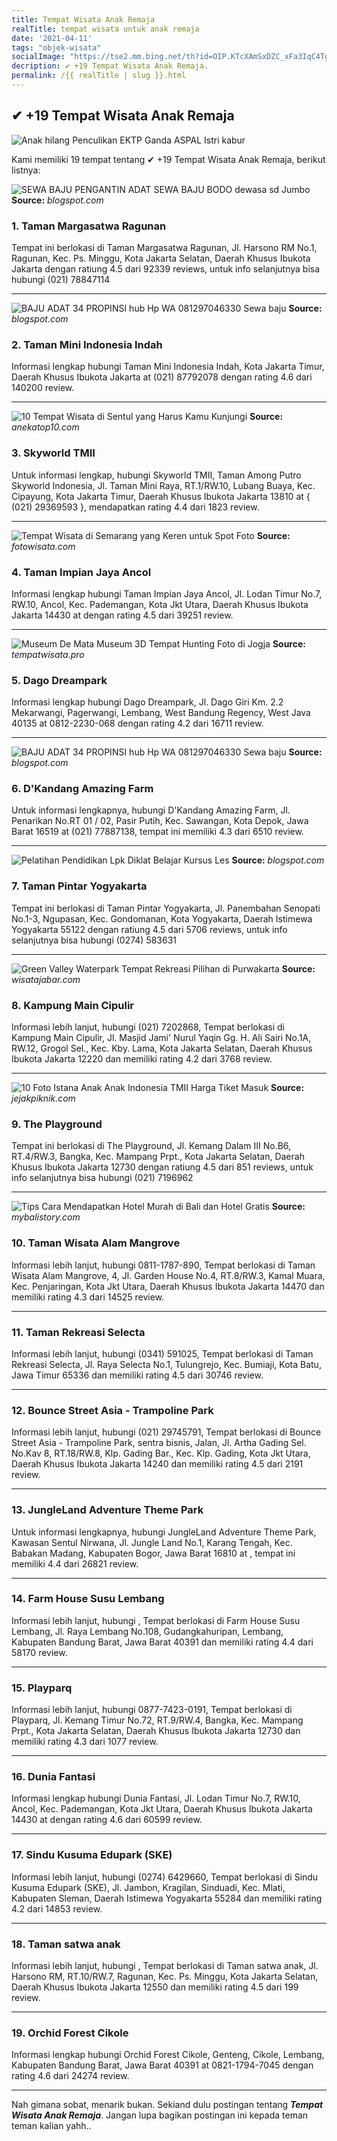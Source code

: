 ```yaml
---
title: Tempat Wisata Anak Remaja
realTitle: tempat wisata untuk anak remaja
date: '2021-04-11'
tags: "objek-wisata"
socialImage: "https://tse2.mm.bing.net/th?id=OIP.KTcXAmSxDZC_xFa3IqC4TgHaHT&amp;pid=15.1"
decription: ✔ +19 Tempat Wisata Anak Remaja.
permalink: /{{ realTitle | slug }}.html
---
```


## ✔ +19 Tempat Wisata Anak Remaja

![Anak hilang Penculikan EKTP Ganda  ASPAL Istri kabur ](https://4.bp.blogspot.com/-8Cx5RI81WWc/V_pYZLKLIzI/AAAAAAAAANE/hAa4Hlq5jvA5qiRkQE9sEBAIVfSdwRL-wCLcB/s640/nanaaaa.jpg)



Kami memiliki 19 tempat tentang ✔ +19 Tempat Wisata Anak Remaja, berikut listnya:



![SEWA BAJU PENGANTIN ADAT SEWA BAJU BODO dewasa sd Jumbo ](https://tse2.mm.bing.net/th?id=OIP.RJcAR4rw6LeYSJGaYODllwHaD4&amp;pid=15.1)
**Source:** _blogspot.com_


### 1. Taman Margasatwa Ragunan



Tempat ini berlokasi di Taman Margasatwa Ragunan, Jl. Harsono RM No.1, Ragunan, Kec. Ps. Minggu, Kota Jakarta Selatan, Daerah Khusus Ibukota Jakarta dengan ratiung 4.5 dari 92339 reviews, untuk info selanjutnya bisa hubungi (021) 78847114

---


![BAJU ADAT 34 PROPINSI hub Hp  WA 081297046330 Sewa baju ](https://tse3.mm.bing.net/th?id=OIP.hSkyHoY1SK8yW6jU20H6qQHaJQ&amp;pid=15.1)
**Source:** _blogspot.com_


### 2. Taman Mini Indonesia Indah



Informasi lengkap hubungi Taman Mini Indonesia Indah, Kota Jakarta Timur, Daerah Khusus Ibukota Jakarta at (021) 87792078 dengan rating 4.6 dari 140200 review.

---


![10 Tempat Wisata di Sentul yang Harus Kamu Kunjungi ](https://tse3.mm.bing.net/th?id=OIP.SBlW6uEGoY5QF7WCyNQHOQHaFj&amp;pid=15.1)
**Source:** _anekatop10.com_


### 3. Skyworld TMII



Untuk informasi lengkap, hubungi Skyworld TMII, Taman Among Putro Skyworld Indonesia, Jl. Taman Mini Raya, RT.1/RW.10, Lubang Buaya, Kec. Cipayung, Kota Jakarta Timur, Daerah Khusus Ibukota Jakarta 13810 at { (021) 29369593 }, mendapatkan rating 4.4 dari 1823 review.

---


![Tempat Wisata di Semarang yang Keren untuk Spot Foto ](https://tse3.mm.bing.net/th?id=OIP.Go0Ahna-1k-FY_y87g9ICgHaDj&amp;pid=15.1)
**Source:** _fotowisata.com_


### 4. Taman Impian Jaya Ancol



Informasi lengkap hubungi Taman Impian Jaya Ancol, Jl. Lodan Timur No.7, RW.10, Ancol, Kec. Pademangan, Kota Jkt Utara, Daerah Khusus Ibukota Jakarta 14430 at  dengan rating 4.5 dari 39251 review.

---


![Museum De Mata Museum 3D Tempat Hunting Foto di Jogja ](https://tse1.mm.bing.net/th?id=OIP.Ssz3tgdYcfw6FPmgJFWaWgHaFj&amp;pid=15.1)
**Source:** _tempatwisata.pro_


### 5. Dago Dreampark



Informasi lengkap hubungi Dago Dreampark, Jl. Dago Giri Km. 2.2 Mekarwangi, Pagerwangi, Lembang, West Bandung Regency, West Java 40135 at 0812-2230-068 dengan rating 4.2 dari 16711 review.

---


![BAJU ADAT 34 PROPINSI hub Hp  WA 081297046330 Sewa baju ](https://tse4.mm.bing.net/th?id=OIP._NOhHdiiTUw8OvvoTHUjcQHaHa&amp;pid=15.1)
**Source:** _blogspot.com_


### 6. D&#039;Kandang Amazing Farm



Untuk informasi lengkapnya, hubungi D&#039;Kandang Amazing Farm, Jl. Penarikan No.RT 01 / 02, Pasir Putih, Kec. Sawangan, Kota Depok, Jawa Barat 16519 at (021) 77887138, tempat ini memiliki 4.3 dari 6510 review.

---


![Pelatihan Pendidikan Lpk Diklat Belajar Kursus Les ](https://tse3.mm.bing.net/th?id=OIP.JU2bJpyI7GlF_4qkuQi3ggHaNG&amp;pid=15.1)
**Source:** _blogspot.com_


### 7. Taman Pintar Yogyakarta



Tempat ini berlokasi di Taman Pintar Yogyakarta, Jl. Panembahan Senopati No.1-3, Ngupasan, Kec. Gondomanan, Kota Yogyakarta, Daerah Istimewa Yogyakarta 55122 dengan ratiung 4.5 dari 5706 reviews, untuk info selanjutnya bisa hubungi (0274) 583631

---


![Green Valley Waterpark Tempat Rekreasi Pilihan di Purwakarta](https://tse2.mm.bing.net/th?id=OIP.bFH61acIrAHrqKHU-NcP0AHaD4&amp;pid=15.1)
**Source:** _wisatajabar.com_


### 8. Kampung Main Cipulir



Informasi lebih lanjut, hubungi (021) 7202868, Tempat berlokasi di Kampung Main Cipulir, Jl. Masjid Jami&#039; Nurul Yaqin Gg. H. Ali Sairi No.1A, RW.12, Grogol Sel., Kec. Kby. Lama, Kota Jakarta Selatan, Daerah Khusus Ibukota Jakarta 12220 dan memiliki rating 4.2 dari 3768 review.

---


![10 Foto Istana Anak Anak Indonesia TMII Harga Tiket Masuk ](https://tse3.mm.bing.net/th?id=OIP.XjbV7InL5NeSNnIodacLhQHaEd&amp;pid=15.1)
**Source:** _jejakpiknik.com_


### 9. The Playground



Tempat ini berlokasi di The Playground, Jl. Kemang Dalam III No.B6, RT.4/RW.3, Bangka, Kec. Mampang Prpt., Kota Jakarta Selatan, Daerah Khusus Ibukota Jakarta 12730 dengan ratiung 4.5 dari 851 reviews, untuk info selanjutnya bisa hubungi (021) 7196962

---


![Tips Cara Mendapatkan Hotel Murah di Bali dan Hotel Gratis](https://tse2.mm.bing.net/th?id=OIP.UVspeKjx8ZFTCAU8Kks2wAHaIu&amp;pid=15.1)
**Source:** _mybalistory.com_


### 10. Taman Wisata Alam Mangrove



Informasi lebih lanjut, hubungi 0811-1787-890, Tempat berlokasi di Taman Wisata Alam Mangrove, 4, Jl. Garden House No.4, RT.8/RW.3, Kamal Muara, Kec. Penjaringan, Kota Jkt Utara, Daerah Khusus Ibukota Jakarta 14470 dan memiliki rating 4.3 dari 14525 review.

---


### 11. Taman Rekreasi Selecta



Informasi lebih lanjut, hubungi (0341) 591025, Tempat berlokasi di Taman Rekreasi Selecta, Jl. Raya Selecta No.1, Tulungrejo, Kec. Bumiaji, Kota Batu, Jawa Timur 65336 dan memiliki rating 4.5 dari 30746 review.

---


### 12. Bounce Street Asia - Trampoline Park



Informasi lebih lanjut, hubungi (021) 29745791, Tempat berlokasi di Bounce Street Asia - Trampoline Park, sentra bisnis, Jalan, Jl. Artha Gading Sel. No.Kav 8, RT.18/RW.8, Klp. Gading Bar., Kec. Klp. Gading, Kota Jkt Utara, Daerah Khusus Ibukota Jakarta 14240 dan memiliki rating 4.5 dari 2191 review.

---


### 13. JungleLand Adventure Theme Park



Untuk informasi lengkapnya, hubungi JungleLand Adventure Theme Park, Kawasan Sentul Nirwana, Jl. Jungle Land No.1, Karang Tengah, Kec. Babakan Madang, Kabupaten Bogor, Jawa Barat 16810 at , tempat ini memiliki 4.4 dari 26821 review.

---


### 14. Farm House Susu Lembang



Informasi lebih lanjut, hubungi , Tempat berlokasi di Farm House Susu Lembang, Jl. Raya Lembang No.108, Gudangkahuripan, Lembang, Kabupaten Bandung Barat, Jawa Barat 40391 dan memiliki rating 4.4 dari 58170 review.

---


### 15. Playparq



Informasi lebih lanjut, hubungi 0877-7423-0191, Tempat berlokasi di Playparq, Jl. Kemang Timur No.72, RT.9/RW.4, Bangka, Kec. Mampang Prpt., Kota Jakarta Selatan, Daerah Khusus Ibukota Jakarta 12730 dan memiliki rating 4.3 dari 1077 review.

---


### 16. Dunia Fantasi



Informasi lengkap hubungi Dunia Fantasi, Jl. Lodan Timur No.7, RW.10, Ancol, Kec. Pademangan, Kota Jkt Utara, Daerah Khusus Ibukota Jakarta 14430 at  dengan rating 4.6 dari 60599 review.

---


### 17. Sindu Kusuma Edupark (SKE)



Informasi lebih lanjut, hubungi (0274) 6429660, Tempat berlokasi di Sindu Kusuma Edupark (SKE), Jl. Jambon, Kragilan, Sinduadi, Kec. Mlati, Kabupaten Sleman, Daerah Istimewa Yogyakarta 55284 dan memiliki rating 4.2 dari 14853 review.

---


### 18. Taman satwa anak



Informasi lebih lanjut, hubungi , Tempat berlokasi di Taman satwa anak, Jl. Harsono RM, RT.10/RW.7, Ragunan, Kec. Ps. Minggu, Kota Jakarta Selatan, Daerah Khusus Ibukota Jakarta 12550 dan memiliki rating 4.5 dari 199 review.

---


### 19. Orchid Forest Cikole



Informasi lengkap hubungi Orchid Forest Cikole, Genteng, Cikole, Lembang, Kabupaten Bandung Barat, Jawa Barat 40391 at 0821-1794-7045 dengan rating 4.6 dari 24274 review.

---









Nah gimana sobat, menarik bukan. Sekiand dulu postingan tentang ***Tempat Wisata Anak Remaja***. Jangan lupa bagikan postingan ini kepada teman teman kalian yahh..
